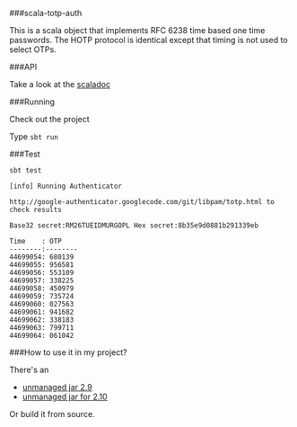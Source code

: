 ###scala-totp-auth

This is a scala object that implements RFC 6238 time based one time passwords.
The HOTP protocol is identical except that timing is not used to select OTPs.

###API

Take a look at the [scaladoc](http://marklister.github.com/scala-totp-auth/latest/api/package.html) 

###Running

Check out the project 

Type `sbt run` 

###Test

`sbt test`



    [info] Running Authenticator 
    
    http://google-authenticator.googlecode.com/git/libpam/totp.html to check results
    
    Base32 secret:RM26TUEIDMURGOPL Hex secret:8b35e9d0881b291339eb
    
    Time    : OTP
    --------:--------
    44699054: 680139
    44699055: 956581
    44699056: 553109
    44699057: 338225
    44699058: 450979
    44699059: 735724
    44699060: 027563
    44699061: 941682
    44699062: 338183
    44699063: 799711
    44699064: 061042

###How to use it in my project?

There's an 
  - [unmanaged jar 2.9](https://github.com/marklister/scala-totp-auth/scala-totp-auth_2.9.2-1.01.jar) 
  - [unmanaged jar for 2.10](https://github.com/marklister/scala-totp-auth/scala-totp-auth_2.10.1-1.02.jar)

Or build it from source.
